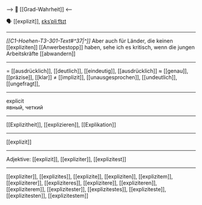 --> 🧩 [[Grad-Wahrheit]] <--

🗣️ [[explizit]], [ɛksˈpliːt͡sɪt](https://youglish.com/pronounce/explizit/german)

---
*[[C1-Hoehen-T3-301-Text#^37|^]]* Aber auch für Länder, die keinen [[expliziten]] [[Anwerbestopp]] haben, sehe ich es kritisch, wenn die jungen Arbeitskräfte [[abwandern]]

---
= [[ausdrücklich]], [[deutlich]], [[eindeutig]], [[ausdrücklich]]
≈ [[genau]], [[präzise]], [[klar]]
≠ [[implizit]], [[unausgesprochen]], [[undeutlich]], [[ungefragt]], 

---
explicit  
явный, четкий

---
[[Explizitheit]], [[explizieren]], [[Explikation]]

---
[[explizit]]


---
Adjektive: [[explizit]], [[expliziter]], [[explizitest]]

---
[[expliziter]], [[explizites]], [[explizite]], [[expliziten]], [[explizitem]], [[expliziterer]], [[expliziteres]], [[explizitere]], [[expliziteren]], [[expliziterem]], [[explizitester]], [[explizitestes]], [[expliziteste]], [[explizitesten]], [[explizitestem]]